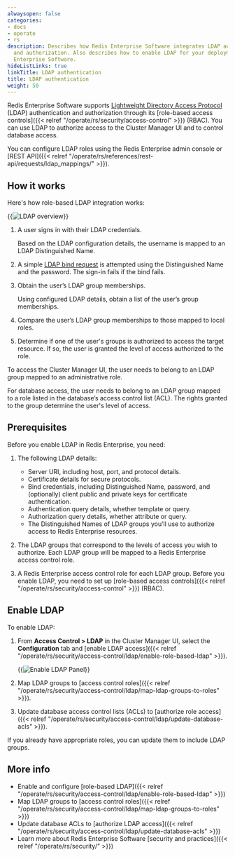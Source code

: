 ```yaml
---
alwaysopen: false
categories:
- docs
- operate
- rs
description: Describes how Redis Enterprise Software integrates LDAP authentication
  and authorization. Also describes how to enable LDAP for your deployment of Redis
  Enterprise Software.
hideListLinks: true
linkTitle: LDAP authentication
title: LDAP authentication
weight: 50
---
```


Redis Enterprise Software supports [Lightweight Directory Access Protocol](https://en.wikipedia.org/wiki/Lightweight_Directory_Access_Protocol) (LDAP) authentication and authorization through its [role-based access controls]({{< relref "/operate/rs/security/access-control" >}}) (RBAC).  You can use LDAP to authorize access to the Cluster Manager UI and to control database access.

You can configure LDAP roles using the Redis Enterprise admin console or [REST API]({{< relref "/operate/rs/references/rest-api/requests/ldap_mappings/" >}}).

## How it works

Here's how role-based LDAP integration works:

{{<image filename="images/rs/access-control-ldap-diagram.png" alt="LDAP overview" >}}

1.  A user signs in with their LDAP credentials.  

    Based on the LDAP configuration details, the username is mapped to an LDAP Distinguished Name.

1.  A simple [LDAP bind request](https://en.wikipedia.org/wiki/Lightweight_Directory_Access_Protocol#Bind_(authenticate)) is attempted using the Distinguished Name and the password.  The sign-in fails if the bind fails.

1.  Obtain the user’s LDAP group memberships.

    Using configured LDAP details, obtain a list of the user’s group memberships.

1.  Compare the user’s LDAP group memberships to those mapped to local roles.

1.  Determine if one of the user's groups is authorized to access the target resource.  If so, the user is granted the level of access authorized to the role.  

To access the Cluster Manager UI, the user needs to belong to an LDAP group mapped to an administrative role.  

For database access, the user needs to belong to an LDAP group mapped to a role listed in the database’s access control list (ACL).  The rights granted to the group determine the user's level of access. 

## Prerequisites 

Before you enable LDAP in Redis Enterprise, you need:

1. The following LDAP details:

    - Server URI, including host, port, and protocol details.  
    - Certificate details for secure protocols.  
    - Bind credentials, including Distinguished Name, password, and (optionally) client public and private keys for certificate authentication.  
    - Authentication query details, whether template or query.  
    - Authorization query details, whether attribute or query.  
    - The Distinguished Names of LDAP groups you’ll use to authorize access to Redis Enterprise resources. 

1. The LDAP groups that correspond to the levels of access you wish to authorize.  Each LDAP group will be mapped to a Redis Enterprise access control role.

1. A Redis Enterprise access control role for each LDAP group. Before you enable LDAP, you need to set up [role-based access controls]({{< relref "/operate/rs/security/access-control" >}}) (RBAC).

## Enable LDAP

To enable LDAP:

1.  From **Access Control > LDAP** in the Cluster Manager UI, select the **Configuration** tab and [enable LDAP access]({{< relref "/operate/rs/security/access-control/ldap/enable-role-based-ldap" >}}).

    {{<image filename="images/rs/access-control-ldap-panel.png" alt="Enable LDAP Panel" >}}

2.  Map LDAP groups to [access control roles]({{< relref "/operate/rs/security/access-control/ldap/map-ldap-groups-to-roles" >}}).

3.  Update database access control lists (ACLs) to [authorize role access]({{< relref "/operate/rs/security/access-control/ldap/update-database-acls" >}}).  

If you already have appropriate roles, you can update them to include LDAP groups.

## More info

- Enable and configure [role-based LDAP]({{< relref "/operate/rs/security/access-control/ldap/enable-role-based-ldap" >}})
- Map LDAP groups to [access control roles]({{< relref "/operate/rs/security/access-control/ldap/map-ldap-groups-to-roles" >}})
- Update database ACLs to [authorize LDAP access]({{< relref "/operate/rs/security/access-control/ldap/update-database-acls" >}})
- Learn more about Redis Enterprise Software [security and practices]({{< relref "/operate/rs/security/" >}})

